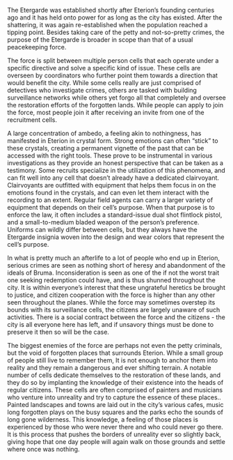 The Etergarde was established shortly after Eterion’s founding centuries ago and it has held onto power for as long as the city has existed. After the shattering, it was again re-established when the population reached a tipping point. Besides taking care of the petty and not-so-pretty crimes, the purpose of the Etergarde is broader in scope than that of a usual peacekeeping force.

The force is split between multiple person cells that each operate under a specific directive and solve a specific kind of issue. These cells are overseen by coordinators who further point them towards a direction that would benefit the city. While some cells really are just comprised of detectives who investigate crimes, others are tasked with building surveillance networks while others yet forgo all that completely and oversee the restoration efforts of the forgotten lands. While people can apply to join the force, most people join it after receiving an invite from one of the recruitment cells.

A large concentration of ambedo, a feeling akin to nothingness, has manifested in Eterion in crystal form. Strong emotions can often “stick” to these crystals, creating a permanent vignette of the past that can be accessed with the right tools. These prove to be instrumental in various investigations as they provide an honest perspective that can be taken as a testimony. Some recruits specialize in the utilization of this phenomena, and can fit well into any cell that doesn’t already have a dedicated clairvoyant. Clairvoyants are outfitted with equipment that helps them focus in on the emotions found in the crystals, and can even let them interact with the recording to an extent. Regular field agents can carry a larger variety of equipment that depends on their cell’s purpose. When that purpose is to enforce the law, it often includes a standard-issue dual shot flintlock pistol, and a small-to-medium bladed weapon of the person’s preference. Uniforms can wildly differ between cells, but they always have the Etergarde insignia woven into the design and wear colors that represent the cell’s purpose.

In what is pretty much an afterlife to a lot of people who end up in Eterion, serious crimes are seen as nothing short of heresy and abandonment of the ideals of Bruma. Inconsideration is seen as one of the if not the worst trait one seeking redemption could have, and is thus shunned throughout the city. It is within everyone’s interest that these ungrateful heretics be brought to justice, and citizen cooperation with the force is higher than any other seen throughout the planes. While the force may sometimes overstep its bounds with its surveillance cells, the citizens are largely unaware of such activities. There is a social contract between the force and the citizens - the city is all everyone here has left, and if unsavory things must be done to preserve it then so will be the case.

The biggest enemies of the force are perhaps not even the petty criminals, but the void of forgotten places that surrounds Eterion. While a small group of people still live to remember them, It is not enough to anchor them into reality and they remain a dangerous and ever shifting terrain. A notable number of cells dedicate themselves to the restoration of these lands, and they do so by implanting the knowledge of their existence into the heads of regular citizens. These cells are often comprised of painters and musicians who venture into unreality and try to capture the essence of these places.. Painted landscapes and towns are laid out in the city’s various cafes, music long forgotten plays on the busy squares and the parks echo the sounds of long gone wilderness. This knowledge, a feeling of those places is experienced by those who were never there and who could never go there. It is this process that pushes the borders of unreality ever so slightly back, giving hope that one day people will again walk on those grounds and settle where once was nothing.
